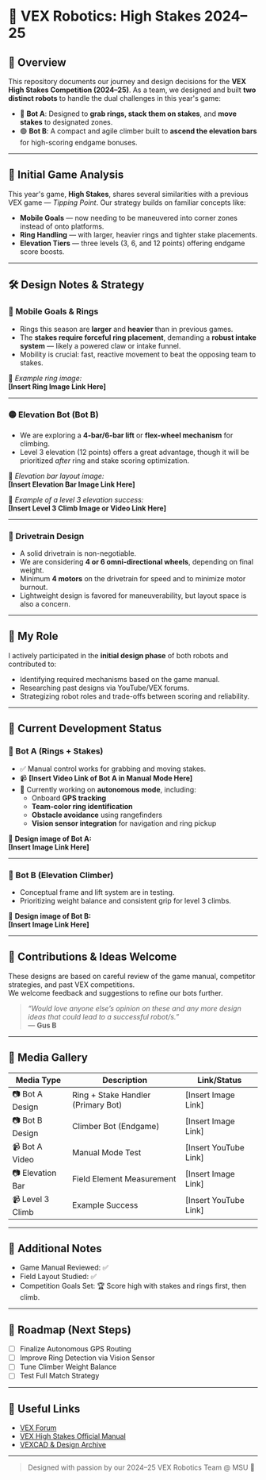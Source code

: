 # 🤖 VEX Robotics: High Stakes 2024–25

## 🏁 Overview

This repository documents our journey and design decisions for the **VEX High Stakes Competition (2024–25)**. As a team, we designed and built **two distinct robots** to handle the dual challenges in this year's game:

- 🔵 **Bot A**: Designed to **grab rings, stack them on stakes**, and **move stakes** to designated zones.
- 🟢 **Bot B**: A compact and agile climber built to **ascend the elevation bars** for high-scoring endgame bonuses.

---

## 🧠 Initial Game Analysis

This year's game, **High Stakes**, shares several similarities with a previous VEX game — *Tipping Point*. Our strategy builds on familiar concepts like:

- **Mobile Goals** — now needing to be maneuvered into corner zones instead of onto platforms.
- **Ring Handling** — with larger, heavier rings and tighter stake placements.
- **Elevation Tiers** — three levels (3, 6, and 12 points) offering endgame score boosts.

---

## 🛠️ Design Notes & Strategy

### 🔷 Mobile Goals & Rings

- Rings this season are **larger** and **heavier** than in previous games.
- The **stakes require forceful ring placement**, demanding a **robust intake system** — likely a powered claw or intake funnel.
- Mobility is crucial: fast, reactive movement to beat the opposing team to stakes.

📌 *Example ring image:*  
**[Insert Ring Image Link Here]**

---

### 🟡 Elevation Bot (Bot B)

- We are exploring a **4-bar/6-bar lift** or **flex-wheel mechanism** for climbing.
- Level 3 elevation (12 points) offers a great advantage, though it will be prioritized *after* ring and stake scoring optimization.

📌 *Elevation bar layout image:*  
**[Insert Elevation Bar Image Link Here]**

📌 *Example of a level 3 elevation success:*  
**[Insert Level 3 Climb Image or Video Link Here]**

---

### 🚗 Drivetrain Design

- A solid drivetrain is non-negotiable.
- We are considering **4 or 6 omni-directional wheels**, depending on final weight.
- Minimum **4 motors** on the drivetrain for speed and to minimize motor burnout.
- Lightweight design is favored for maneuverability, but layout space is also a concern.

---

## 🤝 My Role

I actively participated in the **initial design phase** of both robots and contributed to:

- Identifying required mechanisms based on the game manual.
- Researching past designs via YouTube/VEX forums.
- Strategizing robot roles and trade-offs between scoring and reliability.

---

## 🧪 Current Development Status

### 🔹 Bot A (Rings + Stakes)

- ✅ Manual control works for grabbing and moving stakes.
- 📹 **[Insert Video Link of Bot A in Manual Mode Here]**
- 🔄 Currently working on **autonomous mode**, including:
  - Onboard **GPS tracking**
  - **Team-color ring identification**
  - **Obstacle avoidance** using rangefinders
  - **Vision sensor integration** for navigation and ring pickup

📸 **Design image of Bot A:**  
**[Insert Image Link Here]**

---

### 🔸 Bot B (Elevation Climber)

- Conceptual frame and lift system are in testing.
- Prioritizing weight balance and consistent grip for level 3 climbs.

📸 **Design image of Bot B:**  
**[Insert Image Link Here]**

---

## 💬 Contributions & Ideas Welcome

These designs are based on careful review of the game manual, competitor strategies, and past VEX competitions.  
We welcome feedback and suggestions to refine our bots further.

> *“Would love anyone else’s opinion on these and any more design ideas that could lead to a successful robot/s.”*  
> — **Gus B**

---

## 📂 Media Gallery

| Media Type       | Description                           | Link/Status                      |
|------------------|---------------------------------------|----------------------------------|
| 📷 Bot A Design   | Ring + Stake Handler (Primary Bot)    | [Insert Image Link]              |
| 📷 Bot B Design   | Climber Bot (Endgame)                 | [Insert Image Link]              |
| 📹 Bot A Video    | Manual Mode Test                      | [Insert YouTube Link]            |
| 📷 Elevation Bar  | Field Element Measurement             | [Insert Image Link]              |
| 📹 Level 3 Climb  | Example Success                       | [Insert YouTube Link]            |

---

## 📘 Additional Notes

- Game Manual Reviewed: ✅  
- Field Layout Studied: ✅  
- Competition Goals Set: 🏆 Score high with stakes and rings first, then climb.

---

## 📅 Roadmap (Next Steps)

- [ ] Finalize Autonomous GPS Routing  
- [ ] Improve Ring Detection via Vision Sensor  
- [ ] Tune Climber Weight Balance  
- [ ] Test Full Match Strategy  

---

## 🔗 Useful Links

- [VEX Forum](https://www.vexforum.com/)  
- [VEX High Stakes Official Manual](https://www.vexrobotics.com/)  
- [VEXCAD & Design Archive](https://www.vexcad.com/)

---

> Designed with passion by our 2024–25 VEX Robotics Team @ MSU 🏁


